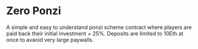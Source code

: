 # Zero Ponzi
A simple and easy to understand ponzi scheme contract where players are paid back their initial investment + 25%. 
Deposits are limited to 10Eth at once to avaoid very large paywalls.

